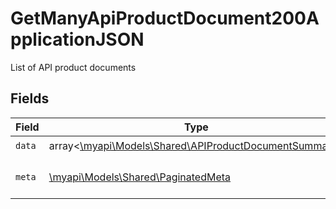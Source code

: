# GetManyApiProductDocument200ApplicationJSON

List of API product documents


## Fields

| Field                                                                                                     | Type                                                                                                      | Required                                                                                                  | Description                                                                                               |
| --------------------------------------------------------------------------------------------------------- | --------------------------------------------------------------------------------------------------------- | --------------------------------------------------------------------------------------------------------- | --------------------------------------------------------------------------------------------------------- |
| `data`                                                                                                    | array<[\myapi\Models\Shared\APIProductDocumentSummary](../../models/shared/APIProductDocumentSummary.md)> | :heavy_check_mark:                                                                                        | N/A                                                                                                       |
| `meta`                                                                                                    | [\myapi\Models\Shared\PaginatedMeta](../../models/shared/PaginatedMeta.md)                                | :heavy_check_mark:                                                                                        | returns the pagination information                                                                        |